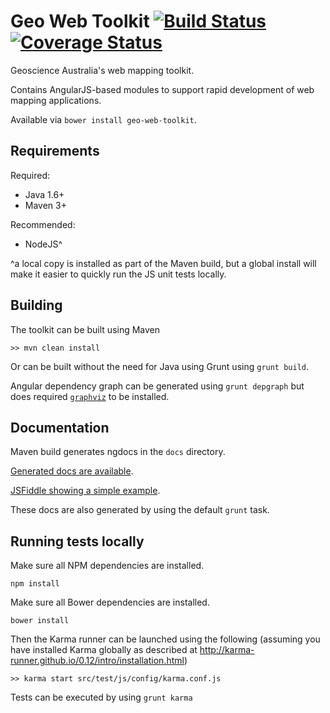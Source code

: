 # Geo Web Toolkit [![Build Status](https://travis-ci.org/GeoscienceAustralia/geo-web-toolkit.svg?branch=doco-comments)](https://travis-ci.org/GeoscienceAustralia/geo-web-toolkit) [![Coverage Status](https://coveralls.io/repos/GeoscienceAustralia/geo-web-toolkit/badge.svg)](https://coveralls.io/r/GeoscienceAustralia/geo-web-toolkit)

Geoscience Australia's web mapping toolkit.

Contains AngularJS-based modules to support rapid development of web mapping applications.

Available via `bower install geo-web-toolkit`.

## Requirements

Required:

* Java 1.6+
* Maven 3+

Recommended:

* NodeJS^

^a local copy is installed as part of the Maven build, but a global install will make it easier to quickly run the JS unit tests locally.

## Building

The toolkit can be built using Maven

`>> mvn clean install`

Or can be built without the need for Java using Grunt using `grunt build`.

Angular dependency graph can be generated using `grunt depgraph` but does required [`graphviz`](http://www.graphviz.org/) to be installed.

## Documentation

Maven build generates ngdocs in the `docs` directory.

[Generated docs are available](http://geoscienceaustralia.github.io/geo-web-toolkit/docs/).

[JSFiddle showing a simple example](https://jsfiddle.net/ky7nkr9s/3/).

These docs are also generated by using the default `grunt` task.

## Running tests locally

Make sure all NPM dependencies are installed.

`npm install`

Make sure all Bower dependencies are installed.

`bower install`

Then the Karma runner can be launched using the following (assuming you have installed Karma globally as described at http://karma-runner.github.io/0.12/intro/installation.html)

`>> karma start src/test/js/config/karma.conf.js`

Tests can be executed by using `grunt karma`

